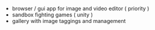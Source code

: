 - browser / gui app for image and video editor ( priority )
- sandbox fighting games ( unity )
- gallery with image taggings and management
